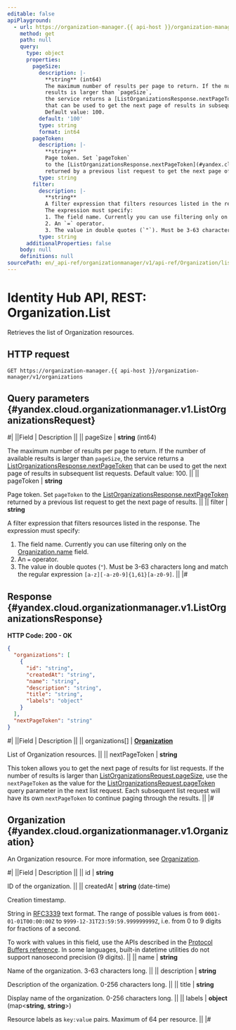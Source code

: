 ```yaml
---
editable: false
apiPlayground:
  - url: https://organization-manager.{{ api-host }}/organization-manager/v1/organizations
    method: get
    path: null
    query:
      type: object
      properties:
        pageSize:
          description: |-
            **string** (int64)
            The maximum number of results per page to return. If the number of available
            results is larger than `pageSize`,
            the service returns a [ListOrganizationsResponse.nextPageToken](#yandex.cloud.organizationmanager.v1.ListOrganizationsResponse)
            that can be used to get the next page of results in subsequent list requests.
            Default value: 100.
          default: '100'
          type: string
          format: int64
        pageToken:
          description: |-
            **string**
            Page token. Set `pageToken`
            to the [ListOrganizationsResponse.nextPageToken](#yandex.cloud.organizationmanager.v1.ListOrganizationsResponse)
            returned by a previous list request to get the next page of results.
          type: string
        filter:
          description: |-
            **string**
            A filter expression that filters resources listed in the response.
            The expression must specify:
            1. The field name. Currently you can use filtering only on the [Organization.name](#yandex.cloud.organizationmanager.v1.Organization) field.
            2. An `=` operator.
            3. The value in double quotes (`"`). Must be 3-63 characters long and match the regular expression `[a-z][-a-z0-9]{1,61}[a-z0-9]`.
          type: string
      additionalProperties: false
    body: null
    definitions: null
sourcePath: en/_api-ref/organizationmanager/v1/api-ref/Organization/list.md
---
```


# Identity Hub API, REST: Organization.List

Retrieves the list of Organization resources.

## HTTP request

```
GET https://organization-manager.{{ api-host }}/organization-manager/v1/organizations
```

## Query parameters {#yandex.cloud.organizationmanager.v1.ListOrganizationsRequest}

#|
||Field | Description ||
|| pageSize | **string** (int64)

The maximum number of results per page to return. If the number of available
results is larger than `pageSize`,
the service returns a [ListOrganizationsResponse.nextPageToken](#yandex.cloud.organizationmanager.v1.ListOrganizationsResponse)
that can be used to get the next page of results in subsequent list requests.
Default value: 100. ||
|| pageToken | **string**

Page token. Set `pageToken`
to the [ListOrganizationsResponse.nextPageToken](#yandex.cloud.organizationmanager.v1.ListOrganizationsResponse)
returned by a previous list request to get the next page of results. ||
|| filter | **string**

A filter expression that filters resources listed in the response.
The expression must specify:
1. The field name. Currently you can use filtering only on the [Organization.name](#yandex.cloud.organizationmanager.v1.Organization) field.
2. An `=` operator.
3. The value in double quotes (`"`). Must be 3-63 characters long and match the regular expression `[a-z][-a-z0-9]{1,61}[a-z0-9]`. ||
|#

## Response {#yandex.cloud.organizationmanager.v1.ListOrganizationsResponse}

**HTTP Code: 200 - OK**

```json
{
  "organizations": [
    {
      "id": "string",
      "createdAt": "string",
      "name": "string",
      "description": "string",
      "title": "string",
      "labels": "object"
    }
  ],
  "nextPageToken": "string"
}
```

#|
||Field | Description ||
|| organizations[] | **[Organization](#yandex.cloud.organizationmanager.v1.Organization)**

List of Organization resources. ||
|| nextPageToken | **string**

This token allows you to get the next page of results for list requests. If the number of results
is larger than [ListOrganizationsRequest.pageSize](#yandex.cloud.organizationmanager.v1.ListOrganizationsRequest), use
the `nextPageToken` as the value
for the [ListOrganizationsRequest.pageToken](#yandex.cloud.organizationmanager.v1.ListOrganizationsRequest) query parameter
in the next list request. Each subsequent list request will have its own
`nextPageToken` to continue paging through the results. ||
|#

## Organization {#yandex.cloud.organizationmanager.v1.Organization}

An Organization resource. For more information, see [Organization](/docs/organization/enable-org).

#|
||Field | Description ||
|| id | **string**

ID of the organization. ||
|| createdAt | **string** (date-time)

Creation timestamp.

String in [RFC3339](https://www.ietf.org/rfc/rfc3339.txt) text format. The range of possible values is from
`0001-01-01T00:00:00Z` to `9999-12-31T23:59:59.999999999Z`, i.e. from 0 to 9 digits for fractions of a second.

To work with values in this field, use the APIs described in the
[Protocol Buffers reference](https://developers.google.com/protocol-buffers/docs/reference/overview).
In some languages, built-in datetime utilities do not support nanosecond precision (9 digits). ||
|| name | **string**

Name of the organization. 3-63 characters long. ||
|| description | **string**

Description of the organization. 0-256 characters long. ||
|| title | **string**

Display name of the organization. 0-256 characters long. ||
|| labels | **object** (map<**string**, **string**>)

Resource labels as `` key:value `` pairs. Maximum of 64 per resource. ||
|#